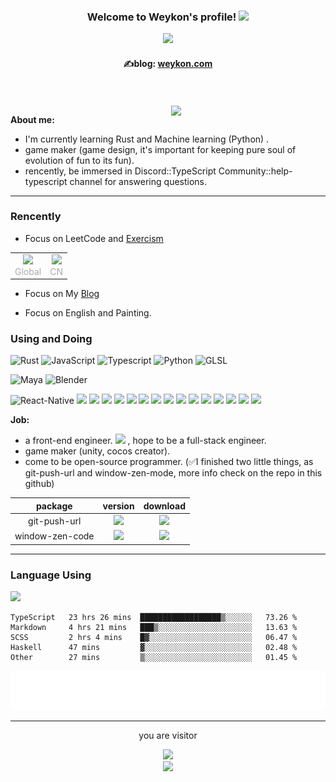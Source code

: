 <!-- https://readme-typing-svg.herokuapp.com/demo/ -->

<h3 align=center>
  Welcome to Weykon's profile!
  <img src="https://media.giphy.com/media/hvRJCLFzcasrR4ia7z/giphy.gif" width="28">
</h3>

<p align="center">
  <a herf="https://git.io/typing-svg"><img src="https://readme-typing-svg.herokuapp.com?font=Shadows+Into+Light&size=30&height=250px&width=500px&pause=500&color=15C800&background=000000&center=true&vCenter=true&lines=i+love+the+code+world+!"></a>
		<h4 align=center>✍️blog: <a href="https://weykon.com" target="_blank">weykon.com</a></h4>
</p>



<br>
<br>

<img align="right" width="49%" src="https://github-readme-stats.vercel.app/api?username=weykon&theme=solarized-light&show_icons=true&count_private=true&include_all_commits=true">

**About me:**
+ I'm currently learning Rust and Machine learning (Python) .
+ game maker (game design, it's important for  keeping pure soul of evolution of fun to its fun).
+ rencently, be immersed in Discord::TypeScript Community::help-typescript channel for answering questions.

---
### Rencently
- Focus on LeetCode and [Exercism](https://exercism.org/profiles/weykon)
<table rules="none" align="center">
	<tr>
		<td>
			<center>
				<img width="250px" src="https://leetcard.jacoblin.cool/Weykon?theme=nord&font=PT%20Mono&ext=activity&animation=true" />
				<br/>
				<font color="AAAAAA" align="center">Global</font>
			</center>
		</td>
		<td>
			<center>
				<img width="250px" src="https://leetcard.jacoblin.cool/weykon?theme=nord&font=PT%20Mono&ext=activity&site=cn&animation=true" />
				<br/>
        <font color="AAAAAA" align="center">CN</font> 
			</center>
		</td>
	</tr>
</table>
  
- Focus on My [Blog](https://weykon.github.io/)

- Focus on English and Painting.

### Using and Doing

![Rust](http://img.shields.io/badge/-Rust-D2B48?style=flat-square&logo=Rust&logoColor=000000)
![JavaScript](https://img.shields.io/badge/-JavaScript-%23F7DF1C?style=flat-square&logo=javascript&logoColor=ffff4a&color=d1b01f)
![Typescript](http://img.shields.io/badge/-Typescript-ff69b4?style=flat-square&logo=Typescript&logoColor=white)
![Python](http://img.shields.io/badge/-Python-purple?style=flat-square&logo=Python&logoColor=pink)
![GLSL](http://img.shields.io/badge/-GLSL-purple?style=flat-square&logo=GLSL&logoColor=orange)  


![Maya](http://img.shields.io/badge/-Maya-48A0A3?style=flat-square&logo=Maya&logoColor=5AAEAF)
![Blender](http://img.shields.io/badge/-Blender-orange?style=flat-square&logo=Blender&logoColor=5AAEAF)


![React-Native](http://img.shields.io/badge/-ReactNative-blue?style=flat-square&logo=reactnative&logoColor=5AAEAF) 
[![](https://img.shields.io/badge/-Docker-2496ED?style=flat-square&logo=docker&logoColor=ffffff)](https://www.docker.com/)
[![](https://img.shields.io/badge/-NPM-cb3837?style=flat-square&logo=npm&logoColor=white)](https://npmjs.com/)
[![](https://img.shields.io/badge/-Git-f05032?style=flat-square&logo=git&logoColor=white)](https://git-scm.com/)
[![](https://img.shields.io/badge/React-cb3837?style=flat-square&logo=React&logoColor=ffffff)](https://reactjs.org/)
[![](https://img.shields.io/badge/-Electron-6DB33F?style=flat-square&logo=electron&logoColor=ffffff)](https://www.electronjs.org/)
[![](https://img.shields.io/badge/-Node.js-43853d?style=flat-square&logo=node.js&logoColor=ffffff)](https://nodejs.org/)
[![](https://img.shields.io/badge/-Nginx-269539?style=flat-square&logo=nginx&logoColor=ffffff)](https://nginx.org/)
[![](https://img.shields.io/badge/-Redis-dc382d?style=flat-square&logo=redis&logoColor=white)](https://redis.io/)
[![](https://img.shields.io/badge/-Yarn-2496ED?style=flat-square&logo=yarn&logoColor=white)](https://yarnpkg.com/)
[![](https://img.shields.io/badge/-Webpack-3776AB?style=flat-square&logo=webpack&logoColor=white)](https://webpack.js.org/)
[![](https://img.shields.io/badge/-MongoDB-6DB33F?style=flat-square&logo=mongodb&logoColor=white)](https://www.mongodb.com/)
[![](https://img.shields.io/badge/-Tensorflow-fcc624?style=flat-square&logo=tensorflow&logoColor=white)](https://www.tensorflow.org/)
[![](https://img.shields.io/badge/-Keras-f05032?style=flat-square&logo=keras&logoColor=white)](https://keras.io/)
[![](https://img.shields.io/badge/-PyTorch-269539?style=flat-square&logo=pytorch&logoColor=white)](https://pytorch.org/)
[![](https://img.shields.io/badge/-Markdown-003545?style=flat-square&logo=markdown&logoColor=white)](https://daringfireball.net/projects/markdown/)

**Job:**
- a front-end engineer. ![](https://img.shields.io/badge/%20-React-blue) , hope to be a full-stack engineer.
- game maker (unity, cocos creator).
- come to be open-source programmer. (✅I finished two little things, as git-push-url and window-zen-mode, more info check on the repo in this github)  


|  package | version | download |
|  :---: | :---: | :---: | 
| git-push-url |  ![](https://img.shields.io/npm/v/git-push-url?color=green&label=git-push-url&logoColor=green) |![](https://img.shields.io/npm/dy/git-push-url?color=green) |
| window-zen-code | ![](https://img.shields.io/visual-studio-marketplace/v/Weykon.window-zen-mode?color=green) | ![](https://img.shields.io/visual-studio-marketplace/d/Weykon.window-zen-mode?color=green) |






--- 
### Language Using
<img src="https://github-readme-stats.vercel.app/api/top-langs/?username=weykon&layout=compact">

<!--START_SECTION:waka-->

```text
TypeScript   23 hrs 26 mins  ██████████████████▒░░░░░░   73.26 %
Markdown     4 hrs 21 mins   ███▒░░░░░░░░░░░░░░░░░░░░░   13.63 %
SCSS         2 hrs 4 mins    █▓░░░░░░░░░░░░░░░░░░░░░░░   06.47 %
Haskell      47 mins         ▓░░░░░░░░░░░░░░░░░░░░░░░░   02.48 %
Other        27 mins         ▒░░░░░░░░░░░░░░░░░░░░░░░░   01.45 %
```

<!--END_SECTION:waka-->

![code the day](./metrics.plugin.code.svg)

--- 

<div align=center>
  <p> you are visitor </p>
  <img src="https://profile-counter.glitch.me/weykon/count.svg">
<br>
  <img width="250px" src="https://netease-recent-profile.vercel.app/?id=261511375&type=1&number=3&show_percent=1"/>
</div>




